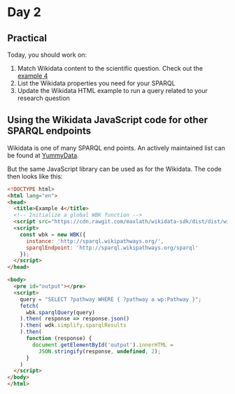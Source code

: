 # Day 2

## Practical

Today, you should work on:

1. Match Wikidata content to the scientific question. Check out the [example 4](https://github.com/egonw/pils/blob/master/example4.html)
2. List the Wikidata properties you need for your SPARQL
3. Update the Wikidata HTML example to run a query related to your research question

## Using the Wikidata JavaScript code for other SPARQL endpoints

Wikidata is one of many SPARQL end points. An actively maintained list can be found at [YummyData](https://yummydata.org/endpoint).

But the same JavaScript library can be used as for the Wikidata. The code then looks like this:

```html
<!DOCTYPE html>
<html lang="en">
<head>
  <title>Example 4</title>
  <!-- Initialize a global WBK function -->
  <script src="https://cdn.rawgit.com/maxlath/wikidata-sdk/dist/dist/wikibase-sdk.min.js"></script>
  <script>
    const wbk = new WBK({
      instance: 'http://sparql.wikipathways.org/',
      sparqlEndpoint: 'http://sparql.wikipathways.org/sparql'
    });
  </script>
</head>

<body>
  <pre id="output"></pre>
  <script>
    query = "SELECT ?pathway WHERE { ?pathway a wp:Pathway }";
    fetch(
      wbk.sparqlQuery(query)
    ).then( response => response.json()
    ).then( wdk.simplify.sparqlResults
    ).then(
      function (response) {
        document.getElementById('output').innerHTML =
          JSON.stringify(response, undefined, 2);
      }
    )
  </script>
</body>
</html>
```
